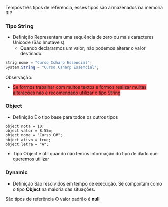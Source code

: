 Tempos três tipos de referência, esses tipos são armazenados na memoria RIP

### Tipo String 
* Definição
	Representam uma sequência de zero ou mais caracteres Unicode (São Imutáveis)
	* Quando declararmos um valor, não podemos alterar o valor destinado.
```C#
strig nome = "Curso Csharp Essencial";
System.String = "Curso Csharp Essencial";
```
Observação: 
* <span style="background:#ff4d4f">Se formos trabalhar com muitos textos e formos realizar muitas alterações não é recomendado utilizar  o tipo String</span>

### Object 
* Definição
	É o tipo base para todos os outros tipos
```Csharp
object nota = 10;
object valor = 8.55m;
object nome = "Curso C#";
object ativo = true;
object letra = "A";
```
* Tipo Object e útil quando não temos informação do tipo de dado que queremos utilizar
### Dynamic
* Definição 
	São resolvidos em tempo de execução. 
	Se comportam como o tipo **Object** na maioria das situações.

São tipos de referência
O valor padrão é **null**
